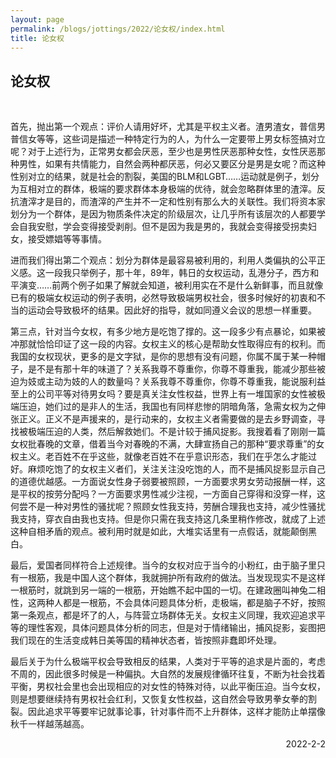 ```yaml
---
layout: page
permalink: /blogs/jottings/2022/论女权/index.html
title: 论女权
---
```


## 论女权
<br>

首先，抛出第一个观点：评价人请用好坏，尤其是平权主义者。渣男渣女，普信男普信女等等，这些词是描述一种特定行为的人，为什么一定要带上男女标签搞对立呢？对于上述行为，正常男女都会厌恶，至少也是男性厌恶那种女性，女性厌恶那种男性，如果有共情能力，自然会两种都厌恶，何必又要区分是男是女呢？而这种性别对立的结果，就是社会的割裂，美国的BLM和LGBT……运动就是例子，划分为互相对立的群体，极端的要求群体本身极端的优待，就会忽略群体里的渣滓。反抗渣滓才是目的，而渣滓的产生并不一定和性别有那么大的关联性。我们将资本家划分为一个群体，是因为物质条件决定的阶级层次，让几乎所有该层次的人都要学会自我安慰，学会变得接受剥削。但不是因为我是男的，我就会变得接受拐卖妇女，接受嫖娼等等事情。

进而我们得出第二个观点：划分为群体是最容易被利用的，利用人类偏执的公平正义感。这一段我只举例子，那十年，89年，韩日的女权运动，乱港分子，西方和平演变……前两个例子如果了解就会知道，被利用实在不是什么新鲜事，而且就像已有的极端女权运动的例子表明，必然导致极端男权社会，很多时候好的初衷和不当的运动会导致极坏的结果。因此好的指导，就如同遵义会议的思想一样重要。

第三点，针对当今女权，有多少地方是吃饱了撑的。这一段多少有点暴论，如果被冲那就恰恰印证了这一段的内容。女权主义的核心是帮助女性取得应有的权利。而我国的女权现状，更多的是文字狱，是你的思想有没有问题，你属不属于某一种帽子，是不是有那十年的味道了？关系我尊不尊重你，你尊不尊重我，能减少那些被迫为妓或主动为妓的人的数量吗？关系我尊不尊重你，你尊不尊重我，能说服利益至上的公司平等对待男女吗？要是真关注女性权益，世界上有一堆国家的女性被极端压迫，她们过的是非人的生活，我国也有同样悲惨的阴暗角落，急需女权为之伸张正义。正义不是声援来的，是行动来的，女权主义者需要做的是去乡野调查，寻找被极端压迫的人类，然后解救她们。不是计较于捕风捉影。我搜着看了刚刚一篇女权批春晚的文章，借着当今对春晚的不满，大肆宣扬自己的那种“要求尊重”的女权主义。老百姓不在乎这些，就像老百姓不在乎意识形态，我们在乎怎么才能过好。麻烦吃饱了的女权主义者们，关注关注没吃饱的人，而不是捕风捉影显示自己的道德优越感。一方面说女性身子弱要被照顾，一方面要求男女劳动报酬一样，这是平权的按劳分配吗？一方面要求男性减少注视，一方面自己穿得和没穿一样，这何尝不是一种对男性的骚扰呢？照顾女性我支持，劳酬合理我也支持，减少性骚扰我支持，穿衣自由我也支持。但是你只需在我支持这几条里稍作修改，就成了上述这种自相矛盾的观点。被利用时就是如此，大堆实话里有一点假话，就能颠倒黑白。

最后，爱国者同样符合上述规律。当今的女权对应于当今的小粉红，由于脑子里只有一根筋，我是中国人这个群体，我就拥护所有政府的做法。当发现现实不是这样一根筋时，就跳到另一端的一根筋，开始瞧不起中国的一切。在建政圈叫神兔二相性，这两种人都是一根筋，不会具体问题具体分析，走极端，都是脑子不好，按照第一条观点，都是坏了的人，与阵营立场群体无关。女权主义同理，我欢迎追求平等的理性客观，具体问题具体分析的同志，但是对于情绪输出，捕风捉影，妄图把我们现在的生活变成韩日美等国的精神状态者，皆按照非蠢即坏处理。

最后关于为什么极端平权会导致相反的结果，人类对于平等的追求是片面的，考虑不周的，因此很多时候是一种偏执。大自然的发展规律循环往复，不断为社会找着平衡，男权社会里也会出现相应的对女性的特殊对待，以此平衡压迫。当今女权，则是想要继续持有男权社会红利，又恢复女性权益，这自然会导致男拳女拳的割裂。因此追求平等要牢记就事论事，针对事件而不上升群体，这样才能防止单摆像秋千一样越荡越高。

<p align="right">2022-2-2</p>
